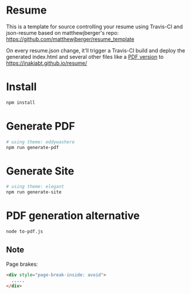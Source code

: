 # Resume
This is a template for source controlling your resume using Travis-CI and json-resume based on matthewjberger's repo: https://github.com/matthewjberger/resume_template

On every resume.json change, it'll trigger a Travis-CI build and deploy the generated index.html and several other files like a [PDF version](https://inakiabt.github.io/resume/resume.pdf) to
https://inakiabt.github.io/resume/

# Install
```bash
npm install
```

# Generate PDF
```bash
# using theme: eddywashere
npm run generate-pdf
```

# Generate Site
```bash
# using theme: elegant
npm run generate-site
```

# PDF generation alternative
```bash
node to-pdf.js
```

## Note
Page brakes:
```html
<div style="page-break-inside: avoid">
  .....
</div>
```
